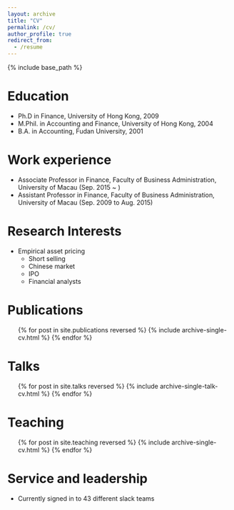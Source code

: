 ```yaml
---
layout: archive
title: "CV"
permalink: /cv/
author_profile: true
redirect_from:
  - /resume
---
```


{% include base_path %}

Education
======
* Ph.D in Finance, University of Hong Kong, 2009
* M.Phil. in Accounting and Finance, University of Hong Kong, 2004
* B.A. in Accounting, Fudan University, 2001

Work experience
======
* Associate Professor in Finance, Faculty of Business Administration, University of Macau (Sep. 2015 ~ )
* Assistant Professor in Finance, Faculty of Business Administration, University of Macau (Sep. 2009 to Aug. 2015)

Research Interests
======
* Empirical asset pricing
  * Short selling
  * Chinese market
  * IPO
  * Financial analysts

Publications
======
  <ul>{% for post in site.publications reversed %}
    {% include archive-single-cv.html %}
  {% endfor %}</ul>
  
Talks
======
  <ul>{% for post in site.talks reversed %}
    {% include archive-single-talk-cv.html  %}
  {% endfor %}</ul>
  
Teaching
======
  <ul>{% for post in site.teaching reversed %}
    {% include archive-single-cv.html %}
  {% endfor %}</ul>
  
Service and leadership
======
* Currently signed in to 43 different slack teams
